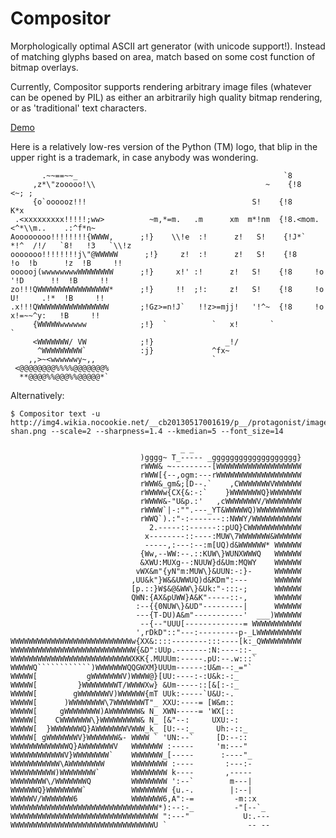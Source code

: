 Compositor
==========

Morphologically optimal ASCII art generator (with unicode support!).
Instead of matching glyphs based on area, match based on some cost function of bitmap overlays.

Currently, Compositor supports rendering arbitrary image files (whatever can be opened by PIL) as either an arbitrarily high quality bitmap rendering, or as 'traditional' text characters.

[Demo](http://nbviewer.ipython.org/github/athuras/Compositor/blob/master/Demo.ipynb)

Here is a relatively low-res version of the Python (TM) logo, that blip in the upper right is a trademark, in case anybody was wondering.


           .~~==~~_                                              `8
         ,z*\"zooooo!\\                                      ~    {!8                                <~; ;
         {o`oooooz!!!                                     S!    {!8                                  K*x
     .<xxxxxxxxx!!!!!;ww>          ~m,*=m.   .m      xm  m*!nm  {!8.<mom.     <^*\\m..    .:^f*n~
    Aoooooooo!!!!!!!!{WWWW,      ;!}    \\!e  :!      z!   S!    {!J*`  *!^  /!/   `8!   !3   `\\!z
    ooooooo!!!!!!!!j\"@WWWWW      ;!}     z!  :!      z!   S!    {!8     !o  !b      !z  !B     !!
    oooooj(wwwwwwwwWWWWWWWW      ;!}     x!' :!      z!   S!    {!8     !o '!D      !!  !B     !!
    zo!!!QWWWWWWWWWWWWWWWW*      ;!}     !!  ;!:     z!   S!    {!8     !o  U!     .!*  !B     !!
    .x!!!QWWWWWWWWWWWWWWWW       ;!Gz>=n!J`   !!z>=mjj!   '!^~  {!8     !o   x!=~~^y:   !B     !!
         {WWWWWwwwwww            ;!}  `          `   x!       `                 `
         <WWWWWWW/ VW            ;!}                _!/
          ^WWWWWWWWW`            :j}             ^fx~
        ,,>~<wwwwwwy~,,                          `
     <@@@@@@@@%%%%@@@@@@@%
      **@@@@%%@@@%%@@@@@*`

Alternatively:

    $ Compositor text -u http://img4.wikia.nocookie.net/__cb20130517001619/p__/protagonist/images/f/f1/Bastila-shan.png --scale=2 --sharpness=1.4 --kmedian=5 --font_size=14

                                          _ _
                                 )gggg~ T_----- _ggggggggggggggggggg}
                                 rWWW& ~---------[WWWWWWWWWWWWWWWWWWW
                                 rWWW[{--,ogm:---rWWWWWWWWWWWWWWWWWWW
                                 rWWW&_gm&;[D--.`    ,CWWWWWWWVWWWWWW
                                 rWWWWw{CX{&:-:`    }WWWWWWWQ}WWWWWWW
                                 rWWWW&-"U&p.:'   ,cWWWWWWWV/WWWWWWWW
                                 rWWWW`|-:"".---_YT&WWWWWQ)WWWWWWWWWW
                                 rWWQ`).:"-:-------::NWWY/WWWWWWWWWWW
                                   2.-----::------::pUQ}CWWWWWWWWWWWW
                                  x--------::----:MUW\7WWWWWWW&WWWWWW
                                  -----,:---:--:m[UQ)d&WWWWWW* WWWWWW
                                 {Ww,--WW:--.::KUW\}WUNXWWWQ   WWWWWW
                                 &XWU:MUXg--:NUUW}d&Um:MQWY    WWWWWW
                                vWX&m"{yN"m:MUW\}&UUN:-:}-     WWWWWW
                               ,UU&k"}W&&UWWUQ)d&KDm":---      WWWWWW
                               [p.::}W$&@&WW\}&Uk:"-:::-;      WWWWWW
                               QWN:{AX&pUWW}A&K"-----::-,      WWWWWW
                                :--{{0NUW\}&UD"---------|      WWWWWW
                                ---{T-DU)A&m"-----------'  ___)WWWWWW
                                 --{--"UUU[-------------= WWWWWWWWWWW
                                ',rDkD"::"---:---------p-_LWWWWWWWWWW
    WWWWWWWWWWWWWWWWWWWWWWWWWWWw{XX&::::--------:::----[k:_QWWWWWWWWW
    WWWWWWWWWWWWWWWWWWWWWWWWWWWW{&D":UUp.-------:N:----::-_
    WWWWWWWWWWWWWWWWWWWWWWWWWWWXKK{.MUUUm:-----.pU:--.w:::`
    WWWWWQ````````````)WWWWWWWQQGWXM}UUUm------:U&m--:_="`
    WWWWW[           gWWWWWWWV)WWWW@}[UU:----:-:U&k:-:_
    WWWWW[         }WWWWWWWWT/WWWWXw} &Um-----::[&[:-:_
    WWWWW[        gWWWWWWWV)WWWWWW{mT UUk:-----`U&U:-.
    WWWWW[      )WWWWWWWW\7WWWWWWWT"_ XXU:----= [W&m::
    WWWWW[     gWWWWWWWW)AWWWWWWW& N_ XWN-----= 'WX[::
    WWWWW[    CWWWWWWW\}WWWWWWWWW& N_ [&"--:     UXU:-:
    WWWWW[  }WWWWWWWQ}AWWWWWWWVWWW_k_ [U:--:_     Uh:-::_
    WWWWW[ gWWWWWWWV}WWWWWWW&- WWWW ` 'UN:--`     [D:--::
    WWWWWWWWWWWWWQ}AWWWWWWWV   WWWWWWW :-----     'm:---"
    WWWWWWWWWWWWV}WWWWWWWW`    WWWWWWW_[-----      :----"_
    WWWWWWWWWWW\AWWWWWWWW      WWWWWWWW :----       :---:-
    WWWWWWWWWW)WWWWWWWW`       WWWWWWWW k----       ,-----
    WWWWWWWW\/WWWWWWWQ         WWWWWWWW ':--`        m---|
    WWWWWWQ}WWWWWWWW`          WWWWWWWW {u.-.        |:--|
    WWWWWV/WWWWWWW6            WWWWWWW6,A":-=         -m::x
    WWWWWWWWWWWWWWWWWWWWWWWWWWWWWWWWW*):--:-_         -"[--`_
    WWWWWWWWWWWWWWWWWWWWWWWWWWWWWWWWW ":---"            U:.---
    WWWWWWWWWWWWWWWWWWWWWWWWWWWWWWWWU `                  -- --
